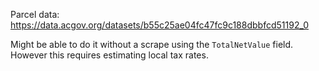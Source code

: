 Parcel data: https://data.acgov.org/datasets/b55c25ae04fc47fc9c188dbbfcd51192_0

Might be able to do it without a scrape using the `TotalNetValue` field.  However this requires estimating local tax rates.

